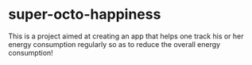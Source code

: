 # super-octo-happiness
This is a project aimed at creating an app that helps one track his or her energy consumption regularly so as to reduce the overall energy consumption!
